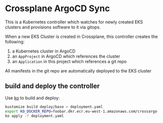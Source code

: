 # Crossplane ArgoCD Sync
This is a Kubernetes controller which watches for newly created EKS clusters and provisions software to it via gitops.

When a new EKS Cluster is created in Crossplane, this controller creates the following:
1. a Kubernetes cluster in ArgoCD
2. an `AppProject` in ArgoCD which references the cluster 
3. an `Application` in this project which references a git repo

All manifests in the git repo are automatically deployed to the EKS cluster

## build and deploy the controller
Use [ko](https://github.com/google/ko) to build and deploy:
```bash
kustomize build deploy/base > deployment.yaml
export KO_DOCKER_REPO=foobar.dkr.ecr.eu-west-1.amazonaws.com/crossargo-sync
ko apply -f deployment.yaml
```
